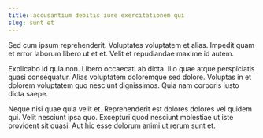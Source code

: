 ```yaml
---
title: accusantium debitis iure exercitationem qui
slug: sunt et
---
```


Sed cum ipsum reprehenderit. Voluptates voluptatem et alias. Impedit quam et error laborum libero ut et et. Velit et repudiandae maxime id autem.

Explicabo id quia non. Libero occaecati ab dicta. Illo quae atque perspiciatis quasi consequatur. Alias voluptatem doloremque sed dolore. Voluptas in et dolorem voluptatem quo nesciunt dignissimos. Quia nam corporis iusto dicta saepe.

Neque nisi quae quia velit et. Reprehenderit est dolores dolores vel quidem qui. Velit nesciunt ipsa quo. Excepturi quod nesciunt molestiae ut iste provident sit quasi. Aut hic esse dolorum animi ut rerum sunt et.
